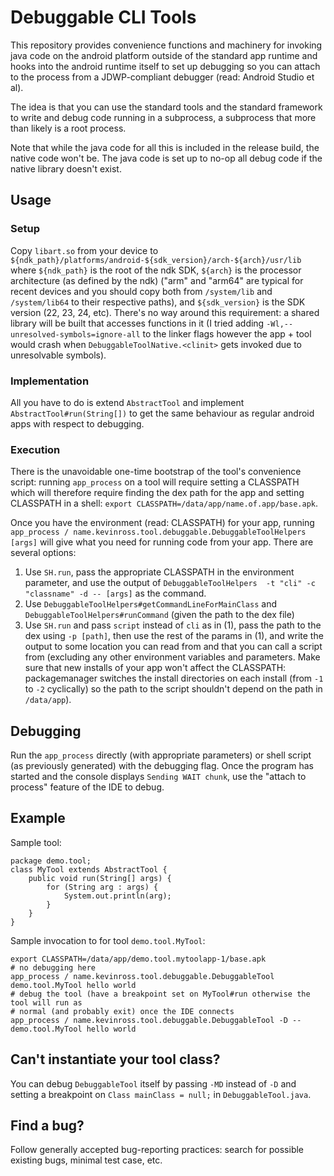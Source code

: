 # Debuggable CLI Tools

This repository provides convenience functions and machinery for invoking java code on the android platform outside of the standard app runtime and hooks into the android runtime itself to set up debugging so you can attach to the process from a JDWP-compliant debugger (read: Android Studio et al).

The idea is that you can use the standard tools and the standard framework to write and debug code running in a subprocess, a subprocess that more than likely is a root process.

Note that while the java code for all this is included in the release build, the native code won't be. The java code is set up to no-op all debug code if the native library doesn't exist.

## Usage

### Setup

Copy `libart.so` from your device to `${ndk_path}/platforms/android-${sdk_version}/arch-${arch}/usr/lib` where `${ndk_path}` is the root of the ndk SDK, `${arch}` is the processor architecture (as defined by the ndk) ("arm" and "arm64" are typical for recent devices and you should copy both from `/system/lib` and `/system/lib64` to their respective paths), and `${sdk_version}` is the SDK version (22, 23, 24, etc). There's no way around this requirement: a shared library will be built that accesses functions in it (I tried adding `-Wl,--unresolved-symbols=ignore-all` to the linker flags however the app + tool would crash when `DebuggableToolNative.<clinit>` gets invoked due to unresolvable symbols).

### Implementation

All you have to do is extend `AbstractTool` and implement `AbstractTool#run(String[])` to get the same behaviour as regular android apps with respect to debugging.

### Execution

There is the unavoidable one-time bootstrap of the tool's convenience script: running `app_process` on a tool will require setting a CLASSPATH which will therefore require finding the dex path for the app and setting CLASSPATH in a shell: `export CLASSPATH=/data/app/name.of.app/base.apk`.

Once you have the environment (read: CLASSPATH) for your app, running `app_process / name.kevinross.tool.debuggable.DebuggableToolHelpers [args]` will give what you need for running code from your app. There are several options:

1) Use `SH.run`, pass the appropriate CLASSPATH in the environment parameter, and use the output of `DebuggableToolHelpers  -t "cli" -c "classname" -d -- [args]` as the command.
2) Use `DebuggableToolHelpers#getCommandLineForMainClass` and `DebuggableToolHelpers#runCommand` (given the path to the dex file)
3) Use `SH.run` and pass `script` instead of `cli` as in (1), pass the path to the dex using `-p [path]`, then use the rest of the params in (1), and write the output to some location you can read from and that you can call a script from (excluding any other environment variables and parameters. Make sure that new installs of your app won't affect the CLASSPATH: packagemanager switches the install directories on each install (from `-1` to `-2` cyclically) so the path to the script shouldn't depend on the path in `/data/app`).

## Debugging

Run the `app_process` directly (with appropriate parameters) or shell script (as previously generated) with the debugging flag. Once the program has started and the console displays `Sending WAIT chunk`, use the "attach to process" feature of the IDE to debug.

## Example

Sample tool:
```
package demo.tool;
class MyTool extends AbstractTool {
    public void run(String[] args) {
        for (String arg : args) {
            System.out.println(arg);
        }
    }
}
```

Sample invocation to for tool `demo.tool.MyTool`:

```
export CLASSPATH=/data/app/demo.tool.mytoolapp-1/base.apk
# no debugging here
app_process / name.kevinross.tool.debuggable.DebuggableTool demo.tool.MyTool hello world
# debug the tool (have a breakpoint set on MyTool#run otherwise the tool will run as 
# normal (and probably exit) once the IDE connects
app_process / name.kevinross.tool.debuggable.DebuggableTool -D -- demo.tool.MyTool hello world
```

## Can't instantiate your tool class?

You can debug `DebuggableTool` itself by passing `-MD` instead of `-D` and setting a breakpoint on `Class mainClass = null;` in `DebuggableTool.java`.

## Find a bug?

Follow generally accepted bug-reporting practices: search for possible existing bugs, minimal test case, etc.

